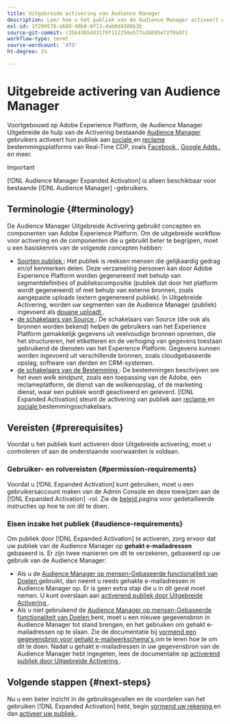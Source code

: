 ```yaml
---
title: Uitgebreide activering van Audience Manager
description: Leer hoe u het publiek van de Audience Manager activeert naar sociale en advertentiebestemmingen, via Uitgebreide activering van de Audience Manager.
exl-id: 1f209578-a688-40b8-8f13-dab0d4380b3b
source-git-commit: c35b43654d31f0f112258e577a1bb95e72f0a971
workflow-type: tm+mt
source-wordcount: '473'
ht-degree: 1%

---
```


# Uitgebreide activering van Audience Manager 

Voortgebouwd op Adobe Experience Platform, de Audience Manager Uitgebreide de hulp van de Activering bestaande [ Audience Manager ](https://experienceleague.adobe.com/en/docs/audience-manager/user-guide/aam-home) gebruikers activeert hun publiek aan [ sociale ](../destinations/catalog/social/overview.md) en [ reclame ](../destinations/catalog/advertising/overview.md) bestemmingsplatforms van Real-Time CDP, zoals [ Facebook ](../destinations/catalog/social/facebook.md), [ Google Adds ](../destinations/catalog/advertising/google-ads-destination.md), en meer.

>[!IMPORTANT]
>
>[!DNL Audience Manager Expanded Activation] is alleen beschikbaar voor bestaande [!DNL Audience Manager] -gebruikers.

## Terminologie {#terminology}

De Audience Manager Uitgebreide Activering gebruikt concepten en componenten van Adobe Experience Platform. Om de uitgebreide workflow voor activering en de componenten die u gebruikt beter te begrijpen, moet u een basiskennis van de volgende concepten hebben:

* [ Soorten publiek ](../segmentation/ui/overview.md): Het publiek is reeksen mensen die gelijkaardig gedrag en/of kenmerken delen. Deze verzameling personen kan door Adobe Experience Platform worden gegenereerd met behulp van segmentdefinities of publiekscompositie (publiek dat door het platform wordt gegenereerd) of met behulp van externe bronnen, zoals aangepaste uploads (extern gegenereerd publiek). In Uitgebreide Activering, worden uw segmenten van de Audience Manager (publiek) ingevoerd als [ douane uploadt ](../segmentation/ui/audience-portal.md#import-audience).
* [ de schakelaars van Source ](../sources/home.md): De schakelaars van Source (die ook als bronnen worden bekend) helpen de gebruikers van het Experience Platform gemakkelijk gegevens uit veelvoudige bronnen opnemen, die het structureren, het etiketteren en de verhoging van gegevens toestaan gebruikend de diensten van het Experience Platform. Gegevens kunnen worden ingevoerd uit verschillende bronnen, zoals cloudgebaseerde opslag, software van derden en CRM-systemen.
* [ de schakelaars van de Bestemming ](../destinations/home.md): De bestemmingen beschrijven om het even welk eindpunt, zoals een toepassing van de Adobe, een reclameplatform, de dienst van de wolkenopslag, of de marketing dienst, waar een publiek wordt geactiveerd en geleverd. [!DNL Expanded Activation] steunt de activering van publiek aan [ reclame ](../destinations/catalog/advertising/overview.md) en [ sociale ](../destinations/catalog/social/overview.md) bestemmingsschakelaars.

## Vereisten {#prerequisites}

Voordat u het publiek kunt activeren door Uitgebreide activering, moet u controleren of aan de onderstaande voorwaarden is voldaan.

### Gebruiker- en rolvereisten {#permission-requirements}

Voordat u [!DNL Expanded Activation] kunt gebruiken, moet u een gebruikersaccount maken van de Admin Console en deze toewijzen aan de [!DNL Expanded Activation] -rol. Zie de [ beleid ](administration.md) pagina voor gedetailleerde instructies op hoe te om dit te doen.

### Eisen inzake het publiek {#audience-requirements}

Om publiek door [!DNL Expanded Activation] te activeren, zorg ervoor dat uw publiek van de Audience Manager op **gehakt e-mailadressen** gebaseerd is. Er zijn twee manieren om dit te verzekeren, gebaseerd op uw gebruik van de Audience Manager:

* Als u de [ Audience Manager op mensen-Gebaseerde functionaliteit van Doelen ](https://experienceleague.adobe.com/en/docs/audience-manager/user-guide/features/destinations/people-based/people-based-destinations-overview) gebruikt, dan neemt u reeds gehakte e-mailadressen in Audience Manager op. Er is geen extra stap die u in dit geval moet nemen. U kunt overslaan aan [ activerend publiek door Uitgebreide Activering ](activate-audiences.md).
* Als u _niet_ gebruikend de [ Audience Manager op mensen-Gebaseerde functionaliteit van Doelen ](https://experienceleague.adobe.com/en/docs/audience-manager/user-guide/features/destinations/people-based/people-based-destinations-overview) bent, moet u een nieuwe gegevensbron in Audience Manager tot stand brengen, en het gebruiken om gehakt e-mailadressen op te slaan. Zie de documentatie bij [ vormend een gegevensbron voor gehakt e-mailwerkschema&#39;s ](https://experienceleague.adobe.com/en/docs/audience-manager/user-guide/features/data-sources/create-data-source-hashed-emails) om te leren hoe te om dit te doen. Nadat u gehakt e-mailadressen in uw gegevensbron van de Audience Manager hebt ingegeten, lees de documentatie op [ activerend publiek door Uitgebreide Activering ](activate-audiences.md).

## Volgende stappen {#next-steps}

Nu u een beter inzicht in de gebruiksgevallen en de voordelen van het gebruiken [!DNL Expanded Activation] hebt, begin [ vormend uw rekening ](administration.md) en dan [ activeer uw publiek ](activate-audiences.md).
